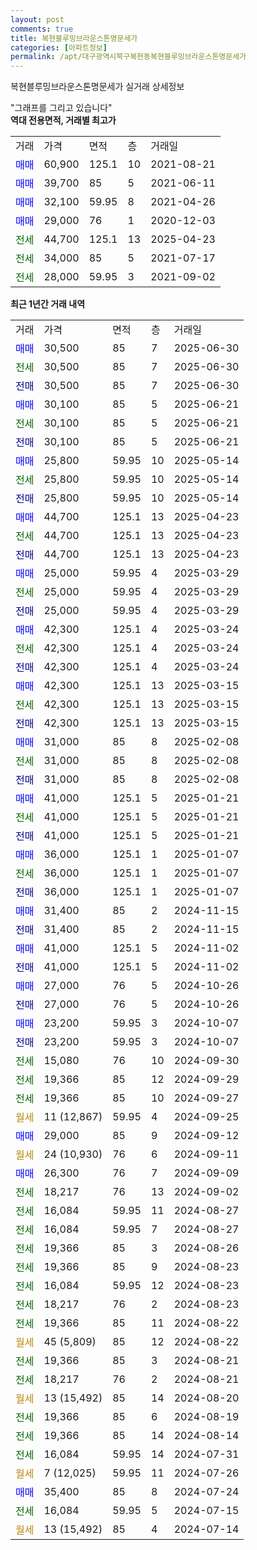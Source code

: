 ```yaml
---
layout: post
comments: true
title: 복현블루밍브라운스톤명문세가
categories: [아파트정보]
permalink: /apt/대구광역시북구복현동복현블루밍브라운스톤명문세가
---
```


복현블루밍브라운스톤명문세가 실거래 상세정보

<script type="text/javascript">
  google.charts.load('current', {'packages':['line', 'corechart']});
  google.charts.setOnLoadCallback(drawChart);

  function drawChart() {
    var data = new google.visualization.DataTable();
    data.addColumn('date', '거래일');
    data.addColumn('number', "매매");
    data.addColumn('number', "전세");
    data.addColumn('number', "전매");

    data.addRows([[new Date(Date.parse("2025-06-30")), 30500, null, null], [new Date(Date.parse("2025-06-30")), null, 30500, null], [new Date(Date.parse("2025-06-30")), null, null, 30500], [new Date(Date.parse("2025-06-21")), 30100, null, null], [new Date(Date.parse("2025-06-21")), null, 30100, null], [new Date(Date.parse("2025-06-21")), null, null, 30100], [new Date(Date.parse("2025-05-14")), 25800, null, null], [new Date(Date.parse("2025-05-14")), null, 25800, null], [new Date(Date.parse("2025-05-14")), null, null, 25800], [new Date(Date.parse("2025-04-23")), 44700, null, null], [new Date(Date.parse("2025-04-23")), null, 44700, null], [new Date(Date.parse("2025-04-23")), null, null, 44700], [new Date(Date.parse("2025-03-29")), 25000, null, null], [new Date(Date.parse("2025-03-29")), null, 25000, null], [new Date(Date.parse("2025-03-29")), null, null, 25000], [new Date(Date.parse("2025-03-24")), 42300, null, null], [new Date(Date.parse("2025-03-24")), null, 42300, null], [new Date(Date.parse("2025-03-24")), null, null, 42300], [new Date(Date.parse("2025-03-15")), 42300, null, null], [new Date(Date.parse("2025-03-15")), null, 42300, null], [new Date(Date.parse("2025-03-15")), null, null, 42300], [new Date(Date.parse("2025-02-08")), 31000, null, null], [new Date(Date.parse("2025-02-08")), null, 31000, null], [new Date(Date.parse("2025-02-08")), null, null, 31000], [new Date(Date.parse("2025-01-21")), 41000, null, null], [new Date(Date.parse("2025-01-21")), null, 41000, null], [new Date(Date.parse("2025-01-21")), null, null, 41000], [new Date(Date.parse("2025-01-07")), 36000, null, null], [new Date(Date.parse("2025-01-07")), null, 36000, null], [new Date(Date.parse("2025-01-07")), null, null, 36000], [new Date(Date.parse("2024-11-15")), 31400, null, null], [new Date(Date.parse("2024-11-15")), null, null, 31400], [new Date(Date.parse("2024-11-02")), 41000, null, null], [new Date(Date.parse("2024-11-02")), null, null, 41000], [new Date(Date.parse("2024-10-26")), 27000, null, null], [new Date(Date.parse("2024-10-26")), null, null, 27000], [new Date(Date.parse("2024-10-07")), 23200, null, null], [new Date(Date.parse("2024-10-07")), null, null, 23200], [new Date(Date.parse("2024-09-30")), null, 15080, null], [new Date(Date.parse("2024-09-29")), null, 19366, null], [new Date(Date.parse("2024-09-27")), null, 19366, null], [new Date(Date.parse("2024-09-25")), null, null, null], [new Date(Date.parse("2024-09-12")), 29000, null, null], [new Date(Date.parse("2024-09-11")), null, null, null], [new Date(Date.parse("2024-09-09")), 26300, null, null], [new Date(Date.parse("2024-09-02")), null, 18217, null], [new Date(Date.parse("2024-08-27")), null, 16084, null], [new Date(Date.parse("2024-08-27")), null, 16084, null], [new Date(Date.parse("2024-08-26")), null, 19366, null], [new Date(Date.parse("2024-08-23")), null, 19366, null], [new Date(Date.parse("2024-08-23")), null, 16084, null], [new Date(Date.parse("2024-08-23")), null, 18217, null], [new Date(Date.parse("2024-08-22")), null, 19366, null], [new Date(Date.parse("2024-08-22")), null, null, null], [new Date(Date.parse("2024-08-21")), null, 19366, null], [new Date(Date.parse("2024-08-21")), null, 18217, null], [new Date(Date.parse("2024-08-20")), null, null, null], [new Date(Date.parse("2024-08-19")), null, 19366, null], [new Date(Date.parse("2024-08-14")), null, 19366, null], [new Date(Date.parse("2024-07-31")), null, 16084, null], [new Date(Date.parse("2024-07-26")), null, null, null], [new Date(Date.parse("2024-07-24")), 35400, null, null], [new Date(Date.parse("2024-07-15")), null, 16084, null], [new Date(Date.parse("2024-07-14")), null, null, null]]);

    var options = {
      hAxis: {
        format: 'yyyy/MM/dd'
      },    
      lineWidth: 0,
      pointsVisible: true,    
      title: '최근 1년간 유형별 실거래가 분포',
      legend: { position: 'bottom' }
    };

    var formatter = new google.visualization.NumberFormat({pattern:'###,###'} );
    formatter.format(data, 1);
    formatter.format(data, 2);
    
    setTimeout(function() {
        var chart = new google.visualization.LineChart(document.getElementById('columnchart_material'));
        chart.draw(data, (options));
        document.getElementById('loading').style.display = 'none';
    }, 200);
  }
</script>


<div id="loading" style="z-index:20; display: block; margin-left: 0px">"그래프를 그리고 있습니다"</div>
<div id="columnchart_material" style="width: 95%; margin-left: 0px; display: block"></div>
<!-- contents start -->
<b>역대 전용면적, 거래별 최고가</b>
<table class="sortable">
    <tr>
      <td>거래</td>
      <td>가격</td>
      <td>면적</td>
      <td>층</td>
      <td>거래일</td>
    </tr>
        <tr>
          <td><a style="color: blue">매매</a></td>
          <td>60,900</td>
          <td>125.1</td>
          <td>10</td>
          <td>2021-08-21</td>
        </tr>            <tr>
          <td><a style="color: blue">매매</a></td>
          <td>39,700</td>
          <td>85</td>
          <td>5</td>
          <td>2021-06-11</td>
        </tr>            <tr>
          <td><a style="color: blue">매매</a></td>
          <td>32,100</td>
          <td>59.95</td>
          <td>8</td>
          <td>2021-04-26</td>
        </tr>            <tr>
          <td><a style="color: blue">매매</a></td>
          <td>29,000</td>
          <td>76</td>
          <td>1</td>
          <td>2020-12-03</td>
        </tr>        
        <tr>
              <td><a style="color: darkgreen">전세</a></td>
              <td>44,700</td>
              <td>125.1</td>
              <td>13</td>
              <td>2025-04-23</td>
            </tr>            <tr>
              <td><a style="color: darkgreen">전세</a></td>
              <td>34,000</td>
              <td>85</td>
              <td>5</td>
              <td>2021-07-17</td>
            </tr>            <tr>
              <td><a style="color: darkgreen">전세</a></td>
              <td>28,000</td>
              <td>59.95</td>
              <td>3</td>
              <td>2021-09-02</td>
            </tr>        
    
</table>

<b>최근 1년간 거래 내역</b>

<table class="sortable">
    <tr>
      <td>거래</td>
      <td>가격</td>
      <td>면적</td>
      <td>층</td>
      <td>거래일</td>
    </tr>
    <tr>
      <td><a style="color: blue">매매</a></td>
      <td>30,500</td>
      <td>85</td>
      <td>7</td>
      <td>2025-06-30</td>
    </tr>          <tr>
      <td><a style="color: darkgreen">전세</a></td>
      <td>30,500</td>
      <td>85</td>
      <td>7</td>
      <td>2025-06-30</td>
    </tr>          <tr>
      <td><a style="color: darkblue">전매</a></td>
      <td>30,500</td>
      <td>85</td>
      <td>7</td>
      <td>2025-06-30</td>
    </tr>          <tr>
      <td><a style="color: blue">매매</a></td>
      <td>30,100</td>
      <td>85</td>
      <td>5</td>
      <td>2025-06-21</td>
    </tr>          <tr>
      <td><a style="color: darkgreen">전세</a></td>
      <td>30,100</td>
      <td>85</td>
      <td>5</td>
      <td>2025-06-21</td>
    </tr>          <tr>
      <td><a style="color: darkblue">전매</a></td>
      <td>30,100</td>
      <td>85</td>
      <td>5</td>
      <td>2025-06-21</td>
    </tr>          <tr>
      <td><a style="color: blue">매매</a></td>
      <td>25,800</td>
      <td>59.95</td>
      <td>10</td>
      <td>2025-05-14</td>
    </tr>          <tr>
      <td><a style="color: darkgreen">전세</a></td>
      <td>25,800</td>
      <td>59.95</td>
      <td>10</td>
      <td>2025-05-14</td>
    </tr>          <tr>
      <td><a style="color: darkblue">전매</a></td>
      <td>25,800</td>
      <td>59.95</td>
      <td>10</td>
      <td>2025-05-14</td>
    </tr>          <tr>
      <td><a style="color: blue">매매</a></td>
      <td>44,700</td>
      <td>125.1</td>
      <td>13</td>
      <td>2025-04-23</td>
    </tr>          <tr>
      <td><a style="color: darkgreen">전세</a></td>
      <td>44,700</td>
      <td>125.1</td>
      <td>13</td>
      <td>2025-04-23</td>
    </tr>          <tr>
      <td><a style="color: darkblue">전매</a></td>
      <td>44,700</td>
      <td>125.1</td>
      <td>13</td>
      <td>2025-04-23</td>
    </tr>          <tr>
      <td><a style="color: blue">매매</a></td>
      <td>25,000</td>
      <td>59.95</td>
      <td>4</td>
      <td>2025-03-29</td>
    </tr>          <tr>
      <td><a style="color: darkgreen">전세</a></td>
      <td>25,000</td>
      <td>59.95</td>
      <td>4</td>
      <td>2025-03-29</td>
    </tr>          <tr>
      <td><a style="color: darkblue">전매</a></td>
      <td>25,000</td>
      <td>59.95</td>
      <td>4</td>
      <td>2025-03-29</td>
    </tr>          <tr>
      <td><a style="color: blue">매매</a></td>
      <td>42,300</td>
      <td>125.1</td>
      <td>4</td>
      <td>2025-03-24</td>
    </tr>          <tr>
      <td><a style="color: darkgreen">전세</a></td>
      <td>42,300</td>
      <td>125.1</td>
      <td>4</td>
      <td>2025-03-24</td>
    </tr>          <tr>
      <td><a style="color: darkblue">전매</a></td>
      <td>42,300</td>
      <td>125.1</td>
      <td>4</td>
      <td>2025-03-24</td>
    </tr>          <tr>
      <td><a style="color: blue">매매</a></td>
      <td>42,300</td>
      <td>125.1</td>
      <td>13</td>
      <td>2025-03-15</td>
    </tr>          <tr>
      <td><a style="color: darkgreen">전세</a></td>
      <td>42,300</td>
      <td>125.1</td>
      <td>13</td>
      <td>2025-03-15</td>
    </tr>          <tr>
      <td><a style="color: darkblue">전매</a></td>
      <td>42,300</td>
      <td>125.1</td>
      <td>13</td>
      <td>2025-03-15</td>
    </tr>          <tr>
      <td><a style="color: blue">매매</a></td>
      <td>31,000</td>
      <td>85</td>
      <td>8</td>
      <td>2025-02-08</td>
    </tr>          <tr>
      <td><a style="color: darkgreen">전세</a></td>
      <td>31,000</td>
      <td>85</td>
      <td>8</td>
      <td>2025-02-08</td>
    </tr>          <tr>
      <td><a style="color: darkblue">전매</a></td>
      <td>31,000</td>
      <td>85</td>
      <td>8</td>
      <td>2025-02-08</td>
    </tr>          <tr>
      <td><a style="color: blue">매매</a></td>
      <td>41,000</td>
      <td>125.1</td>
      <td>5</td>
      <td>2025-01-21</td>
    </tr>          <tr>
      <td><a style="color: darkgreen">전세</a></td>
      <td>41,000</td>
      <td>125.1</td>
      <td>5</td>
      <td>2025-01-21</td>
    </tr>          <tr>
      <td><a style="color: darkblue">전매</a></td>
      <td>41,000</td>
      <td>125.1</td>
      <td>5</td>
      <td>2025-01-21</td>
    </tr>          <tr>
      <td><a style="color: blue">매매</a></td>
      <td>36,000</td>
      <td>125.1</td>
      <td>1</td>
      <td>2025-01-07</td>
    </tr>          <tr>
      <td><a style="color: darkgreen">전세</a></td>
      <td>36,000</td>
      <td>125.1</td>
      <td>1</td>
      <td>2025-01-07</td>
    </tr>          <tr>
      <td><a style="color: darkblue">전매</a></td>
      <td>36,000</td>
      <td>125.1</td>
      <td>1</td>
      <td>2025-01-07</td>
    </tr>          <tr>
      <td><a style="color: blue">매매</a></td>
      <td>31,400</td>
      <td>85</td>
      <td>2</td>
      <td>2024-11-15</td>
    </tr>          <tr>
      <td><a style="color: darkblue">전매</a></td>
      <td>31,400</td>
      <td>85</td>
      <td>2</td>
      <td>2024-11-15</td>
    </tr>          <tr>
      <td><a style="color: blue">매매</a></td>
      <td>41,000</td>
      <td>125.1</td>
      <td>5</td>
      <td>2024-11-02</td>
    </tr>          <tr>
      <td><a style="color: darkblue">전매</a></td>
      <td>41,000</td>
      <td>125.1</td>
      <td>5</td>
      <td>2024-11-02</td>
    </tr>          <tr>
      <td><a style="color: blue">매매</a></td>
      <td>27,000</td>
      <td>76</td>
      <td>5</td>
      <td>2024-10-26</td>
    </tr>          <tr>
      <td><a style="color: darkblue">전매</a></td>
      <td>27,000</td>
      <td>76</td>
      <td>5</td>
      <td>2024-10-26</td>
    </tr>          <tr>
      <td><a style="color: blue">매매</a></td>
      <td>23,200</td>
      <td>59.95</td>
      <td>3</td>
      <td>2024-10-07</td>
    </tr>          <tr>
      <td><a style="color: darkblue">전매</a></td>
      <td>23,200</td>
      <td>59.95</td>
      <td>3</td>
      <td>2024-10-07</td>
    </tr>          <tr>
      <td><a style="color: darkgreen">전세</a></td>
      <td>15,080</td>
      <td>76</td>
      <td>10</td>
      <td>2024-09-30</td>
    </tr>          <tr>
      <td><a style="color: darkgreen">전세</a></td>
      <td>19,366</td>
      <td>85</td>
      <td>12</td>
      <td>2024-09-29</td>
    </tr>          <tr>
      <td><a style="color: darkgreen">전세</a></td>
      <td>19,366</td>
      <td>85</td>
      <td>10</td>
      <td>2024-09-27</td>
    </tr>          <tr>
      <td><a style="color: darkgoldenrod">월세</a></td>
      <td>11 (12,867)</td>
      <td>59.95</td>
      <td>4</td>
      <td>2024-09-25</td>
    </tr>          <tr>
      <td><a style="color: blue">매매</a></td>
      <td>29,000</td>
      <td>85</td>
      <td>9</td>
      <td>2024-09-12</td>
    </tr>          <tr>
      <td><a style="color: darkgoldenrod">월세</a></td>
      <td>24 (10,930)</td>
      <td>76</td>
      <td>6</td>
      <td>2024-09-11</td>
    </tr>          <tr>
      <td><a style="color: blue">매매</a></td>
      <td>26,300</td>
      <td>76</td>
      <td>7</td>
      <td>2024-09-09</td>
    </tr>          <tr>
      <td><a style="color: darkgreen">전세</a></td>
      <td>18,217</td>
      <td>76</td>
      <td>13</td>
      <td>2024-09-02</td>
    </tr>          <tr>
      <td><a style="color: darkgreen">전세</a></td>
      <td>16,084</td>
      <td>59.95</td>
      <td>11</td>
      <td>2024-08-27</td>
    </tr>          <tr>
      <td><a style="color: darkgreen">전세</a></td>
      <td>16,084</td>
      <td>59.95</td>
      <td>7</td>
      <td>2024-08-27</td>
    </tr>          <tr>
      <td><a style="color: darkgreen">전세</a></td>
      <td>19,366</td>
      <td>85</td>
      <td>3</td>
      <td>2024-08-26</td>
    </tr>          <tr>
      <td><a style="color: darkgreen">전세</a></td>
      <td>19,366</td>
      <td>85</td>
      <td>9</td>
      <td>2024-08-23</td>
    </tr>          <tr>
      <td><a style="color: darkgreen">전세</a></td>
      <td>16,084</td>
      <td>59.95</td>
      <td>12</td>
      <td>2024-08-23</td>
    </tr>          <tr>
      <td><a style="color: darkgreen">전세</a></td>
      <td>18,217</td>
      <td>76</td>
      <td>2</td>
      <td>2024-08-23</td>
    </tr>          <tr>
      <td><a style="color: darkgreen">전세</a></td>
      <td>19,366</td>
      <td>85</td>
      <td>11</td>
      <td>2024-08-22</td>
    </tr>          <tr>
      <td><a style="color: darkgoldenrod">월세</a></td>
      <td>45 (5,809)</td>
      <td>85</td>
      <td>12</td>
      <td>2024-08-22</td>
    </tr>          <tr>
      <td><a style="color: darkgreen">전세</a></td>
      <td>19,366</td>
      <td>85</td>
      <td>3</td>
      <td>2024-08-21</td>
    </tr>          <tr>
      <td><a style="color: darkgreen">전세</a></td>
      <td>18,217</td>
      <td>76</td>
      <td>2</td>
      <td>2024-08-21</td>
    </tr>          <tr>
      <td><a style="color: darkgoldenrod">월세</a></td>
      <td>13 (15,492)</td>
      <td>85</td>
      <td>14</td>
      <td>2024-08-20</td>
    </tr>          <tr>
      <td><a style="color: darkgreen">전세</a></td>
      <td>19,366</td>
      <td>85</td>
      <td>6</td>
      <td>2024-08-19</td>
    </tr>          <tr>
      <td><a style="color: darkgreen">전세</a></td>
      <td>19,366</td>
      <td>85</td>
      <td>14</td>
      <td>2024-08-14</td>
    </tr>          <tr>
      <td><a style="color: darkgreen">전세</a></td>
      <td>16,084</td>
      <td>59.95</td>
      <td>14</td>
      <td>2024-07-31</td>
    </tr>          <tr>
      <td><a style="color: darkgoldenrod">월세</a></td>
      <td>7 (12,025)</td>
      <td>59.95</td>
      <td>11</td>
      <td>2024-07-26</td>
    </tr>          <tr>
      <td><a style="color: blue">매매</a></td>
      <td>35,400</td>
      <td>85</td>
      <td>8</td>
      <td>2024-07-24</td>
    </tr>          <tr>
      <td><a style="color: darkgreen">전세</a></td>
      <td>16,084</td>
      <td>59.95</td>
      <td>5</td>
      <td>2024-07-15</td>
    </tr>          <tr>
      <td><a style="color: darkgoldenrod">월세</a></td>
      <td>13 (15,492)</td>
      <td>85</td>
      <td>4</td>
      <td>2024-07-14</td>
    </tr>      </table>
<!-- contents end -->    

